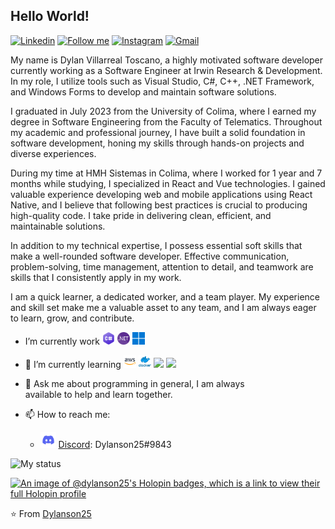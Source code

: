 ## Hello World!

[![Linkedin](https://img.shields.io/badge/-LinkedIn-blue?style=flat&logo=Linkedin&logoColor=white)](https://www.linkedin.com/in/dylan-toscano/)
[<img src="https://img.shields.io/github/followers/dylanson25?label=follow&style=social" height="22" title="Follow me" />](https://github.com/dylanson25) 
[![Instagram](https://img.shields.io/badge/-Instagram-c13584?style=flat&labelColor=c13584&logo=instagram&logoColor=white)](https://www.instagram.com/dylan_toscano_25/)
[![Gmail](https://img.shields.io/badge/-Gmail-c14438?style=flat&logo=Gmail&logoColor=white)](mailto:dvillarreal0@ucol.mx)


My name is Dylan Villarreal Toscano, a highly motivated software developer currently working as a Software Engineer at Irwin Research & Development. In my role, I utilize tools such as Visual Studio, C#, C++, .NET Framework, and Windows Forms to develop and maintain software solutions.

I graduated in July 2023 from the University of Colima, where I earned my degree in Software Engineering from the Faculty of Telematics. Throughout my academic and professional journey, I have built a solid foundation in software development, honing my skills through hands-on projects and diverse experiences.

During my time at HMH Sistemas in Colima, where I worked for 1 year and 7 months while studying, I specialized in React and Vue technologies. I gained valuable experience developing web and mobile applications using React Native, and I believe that following best practices is crucial to producing high-quality code. I take pride in delivering clean, efficient, and maintainable solutions.

In addition to my technical expertise, I possess essential soft skills that make a well-rounded software developer. Effective communication, problem-solving, time management, attention to detail, and teamwork are skills that I consistently apply in my work.

I am a quick learner, a dedicated worker, and a team player. My experience and skill set make me a valuable asset to any team, and I am always eager to learn, grow, and contribute.



- I’m currently work  <code><img height="20" src="https://raw.githubusercontent.com/github/explore/80688e429a7d4ef2fca1e82350fe8e3517d3494d/topics/csharp/csharp.png"></code>
<code><img height="20" src="https://raw.githubusercontent.com/github/explore/80688e429a7d4ef2fca1e82350fe8e3517d3494d/topics/dotnet/dotnet.png"></code>
<code><img height="20" src="https://raw.githubusercontent.com/github/explore/80688e429a7d4ef2fca1e82350fe8e3517d3494d/topics/windows/windows.png"></code>
- 🌱 I’m currently learning
<code><img height="20" src="https://raw.githubusercontent.com/github/explore/80688e429a7d4ef2fca1e82350fe8e3517d3494d/topics/aws/aws.png"></code>
<code><img height="20" src="https://raw.githubusercontent.com/github/explore/80688e429a7d4ef2fca1e82350fe8e3517d3494d/topics/docker/docker.png"></code>
<code><img height="20" src="https://github.com/graphql/graphql-playground/blob/main/packages/graphql-playground-electron/static/icons/icon.ico"></code>
<code><img height="20" src="https://github.com/astro-community/icons/blob/main/example/public/favicon.ico"></code>

- 💬 Ask me about programming in general, I am always <br> available to help and learn together.

- 📫 How to reach me: 
   - <a><img height="25" src="https://raw.githubusercontent.com/github/explore/80688e429a7d4ef2fca1e82350fe8e3517d3494d/topics/discord/discord.png"> [Discord](https://discord.com/): Dylanson25#9843 </a>

<img title="My status" heigth="320" width="420" src="https://github-readme-stats.vercel.app/api?username=dylanson25&hide=issues&count_private=true&icon_color=871486&title_color=000000&bg_color=ffffff&show_icons=true)"/>

[![An image of @dylanson25's Holopin badges, which is a link to view their full Holopin profile](https://holopin.me/dylanson25)](https://holopin.io/@dylanson25)

:star: From [Dylanson25](https://github.com/dylanson25)
